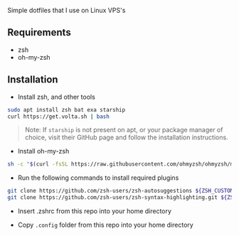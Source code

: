 Simple dotfiles that I use on Linux VPS's

## Requirements

- zsh
- oh-my-zsh

## Installation

- Install zsh, and other tools

```bash
sudo apt install zsh bat exa starship
curl https://get.volta.sh | bash
```

> Note: If `starship` is not present on apt, or your package manager of choice, visit their GitHub page and follow the installation instructions.

- Install oh-my-zsh

```bash
sh -c "$(curl -fsSL https://raw.githubusercontent.com/ohmyzsh/ohmyzsh/master/tools/install.sh)"
```

- Run the following commands to install required plugins

```bash
git clone https://github.com/zsh-users/zsh-autosuggestions ${ZSH_CUSTOM:-~/.oh-my-zsh/custom}/plugins/zsh-autosuggestions
git clone https://github.com/zsh-users/zsh-syntax-highlighting.git ${ZSH_CUSTOM:-~/.oh-my-zsh/custom}/plugins/zsh-syntax-highlighting
```

- Insert .zshrc from this repo into your home directory

- Copy `.config` folder from this repo into your home directory
